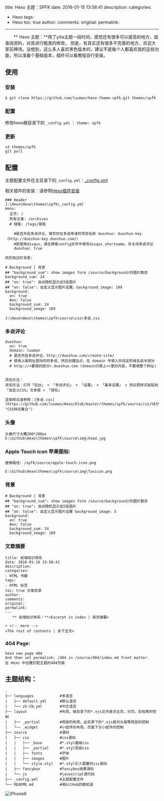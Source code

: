 title:  Hexo 主题：SPFK
date: 2016-01-15 13:58:41
description: 
categories:
- Hexo
tags:
- Hexo
toc: true
author:
comments:
original:
permalink: 
---
　　** Hexo 主题：**用了yilia主题一段时间，感觉还有很多可以提高的地方，就查阅资料，对其进行粗类的修改，
但是，有其实还有很多不完善的地方，欢迎大家前捧场。没想到，这么多人喜欢黑色版本的，建议不是每个人都喜欢我的这些功能，所以准备个基础版本，插件可以看教程自行安装。

<!-- more -->
## 使用

### 安装 

```
$ git clone https://github.com/luuman/hexo-theme-spfk.git themes/spfk
```

### 配置

修改hexo根目录下的 `_config.yml` ： `theme: spfk`

### 更新

```
cd themes/spfk
git pull
```

## 配置

主题配置文件在主目录下的`_config.yml`：[_config.yml](http://luuman.github.io/2015/12/21/GitHub+Hexo/ "主题配置文件")

相关插件的安装：请参照[Hexo插件安装](http://localhost:4000/2015/12/27/Hexo-plug/ "请参照安装")
```
### Header
J:\Hexo\Hexo\themes\spfk\_config.yml
menu:
  主页: /
  所有文章: /archives
  # 随笔: /tags/随笔

    #是否开启多说评论，填写你在多说申请的项目名称 duoshuo: duoshuo-key（http://duoshuo-key.duoshuo.com/）
    #若使用disqus，请在博客config文件中填写disqus_shortname，并关闭多说评论
    duoshuo: true

网页侧边栏背景:

# Background | 背景
## "background_sum": show images form /source/background/的图片数目background_sum: 24
## "on: true": 自动随机显示这5张图片
## "on: false": 自定义显示图片设置，background_image: 109
background:
  on: true
  #on: false
  background_sum: 24
  background_image: 109

J:\Hexo\Hexo\themes\spfk\source\css\多说.css

```

### 多说评论

```
duoshuo: 
  on: true
  domain: luuman
  # 是否开启多说评论，http://duoshuo.com/create-site/
  # 使用上面网址登陆你的多说，然后创建站点，在 domain 中填入你设定的域名前半部分
  # http://<要填的部分>.duoshuo.com (domain只填上<>里的内容，不要填整个网址)


添加方法：
添加方法：打开「后台」 > 「多说评论」 > 「设置」 > 「基本设置」 > 然后把样式粘贴到「自定义CSS」文本框 > 「保存」

具体样式请参照：[多说.css](https://github.com/luuman/Hexo/blob/master/themes/spfk/source/css/%E5%A4%9A%E8%AF%B4.css "CSS样式集合")
```
### 头像

```
头像尺寸大概200*200px
E:\Github\Hexo\themes\spfk\source\img\head.jpg
```
### Apple Touch icon 苹果图标:

```
替换路径: /spfk/source/apple-touch-icon.png

E:\Github\Hexo\themes\spfk\source\img\favicon.png
```

### 背景

```
# Background | 背景
## "background_sum": show images form /source/background/的图片数目
## "on: true": 自动随机显示这5张图片
## "on: false": 自定义显示图片设置 background_image: 5
background:
  on: true
  #on: false
  background_sum: 24
  background_image: 109
```

### 文章摘要

```
title: 前端知识体系
date: 2016-01-16 13:58:41
description: 
categories:
- HTML 书籍
tags:
- HTML 标签
toc: true 文章目录
author:
comments:
original:
permalink: 
---
　　** 前端知识体系：**<Excerpt in index | 首页摘要> 

+ <!-- more -->
<The rest of contents | 余下全文>

```

### 404 Page:

```
hexo new page 404
And then set permalink: /404 in /source/404/index.md front matter.
在 Hexo 中创建匹配主题的404页面

```
## 主题结构：

```
.
├── languages            #多语言
|   ├── default.yml      #默认语言
|   └── zh-CN.yml        #中文语言
├── layout               #布局，根目录下的*.ejs文件是对主页，分页，存档等的控制
|   ├── _partial         #局部的布局，此目录下的*.ejs是对头尾等局部的控制
|   └── _widget          #小挂件的布局，页面下方小挂件的控制
├── source               #源码
|   ├── css              #css源码 
|   |   ├── _base        #*.styl基础css
|   |   ├── _partial     #*.styl局部css
|   |   ├── fonts        #字体
|   |   ├── images       #图片
|   |   └── style.styl   #*.styl引入需要的css源码
|   ├── fancybox         #fancybox效果源码
|   └── js               #javascript源代码
├── _config.yml          #主题配置文件
└── README.md            #用GitHub的都知道
```

![iPhone6](https://raw.githubusercontent.com/luuman/luuman.github.io/master/resoures/iPhone6-mockup.jpg)
